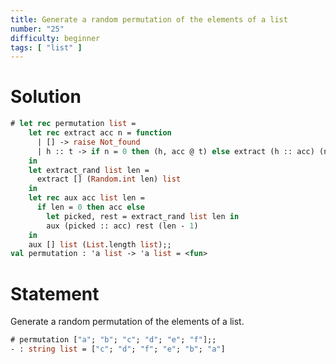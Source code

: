 ```yaml
---
title: Generate a random permutation of the elements of a list
number: "25"
difficulty: beginner
tags: [ "list" ]
---
```


# Solution

```ocaml
# let rec permutation list =
    let rec extract acc n = function
      | [] -> raise Not_found
      | h :: t -> if n = 0 then (h, acc @ t) else extract (h :: acc) (n - 1) t
    in
    let extract_rand list len =
      extract [] (Random.int len) list
    in
    let rec aux acc list len =
      if len = 0 then acc else
        let picked, rest = extract_rand list len in
        aux (picked :: acc) rest (len - 1)
    in
    aux [] list (List.length list);;
val permutation : 'a list -> 'a list = <fun>
```

# Statement

Generate a random permutation of the elements of a list.

```ocaml
# permutation ["a"; "b"; "c"; "d"; "e"; "f"];;
- : string list = ["c"; "d"; "f"; "e"; "b"; "a"]
```
